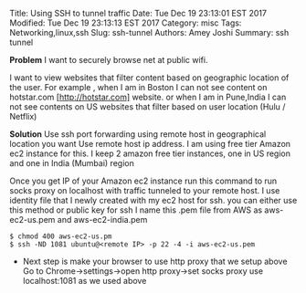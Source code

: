Title: Using SSH to tunnel traffic
Date: Tue Dec 19 23:13:01 EST 2017
Modified: Tue Dec 19 23:13:13 EST 2017
Category: misc
Tags: Networking,linux,ssh
Slug: ssh-tunnel
Authors: Amey Joshi
Summary: ssh tunnel

**Problem**
I want to securely browse net at public wifi.

I want to view websites that filter content based on geographic location of the user. For example , when I am in Boston I can not see content on 
hotstar.com  [http://hotstar.com] 
website. or when I am in Pune,India I can not see contents on US websites that filter based on user location (Hulu / Netflix)

**Solution**
Use ssh port forwarding using remote host in geographical location you want
Use remote host ip address. I am using free tier Amazon ec2 instance for this. I
keep 2 amazon free tier instances, one in US region and one in India (Mumbai) region

Once you get IP of your Amazon ec2 instance run this command to run socks proxy on
localhost with traffic tunneled to your remote host. I use identity file that I newly created with my ec2 host for ssh. you can either use this method or public key for ssh
I name this .pem file from AWS as aws-ec2-us.pem and aws-ec2-india.pem

```
$ chmod 400 aws-ec2-us.pm
$ ssh -ND 1081 ubuntu@<remote IP> -p 22 -4 -i aws-ec2-us.pem
```
* Next step is make your browser to use http proxy that we setup above
Go to Chrome->settings->open http proxy->set socks proxy
use localhost:1081 as we used above
